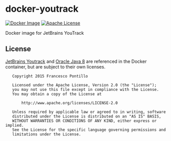 # docker-youtrack

[![Docker Image][docker-image]][docker-url]
[![Apache License][license-image]][license-url]

Docker image for JetBrains YouTrack

## License

[JetBrains Youtrack](https://www.jetbrains.com/youtrack) and [Oracle Java 8](https://www.java.com) are referenced in the Docker container, but are subject to their own licenses.

```
   Copyright 2015 Francesco Pontillo

   Licensed under the Apache License, Version 2.0 (the "License");
   you may not use this file except in compliance with the License.
   You may obtain a copy of the License at

       http://www.apache.org/licenses/LICENSE-2.0

   Unless required by applicable law or agreed to in writing, software
   distributed under the License is distributed on an "AS IS" BASIS,
   WITHOUT WARRANTIES OR CONDITIONS OF ANY KIND, either express or implied.
   See the License for the specific language governing permissions and
   limitations under the License.
```

[docker-url]: https://hub.docker.com/r/frapontillo/youtrack
[docker-image]: https://img.shields.io/docker/pulls/frapontillo/youtrack?style=flat

[license-image]: http://img.shields.io/badge/license-Apache_2.0-blue.svg?style=flat
[license-url]: LICENSE